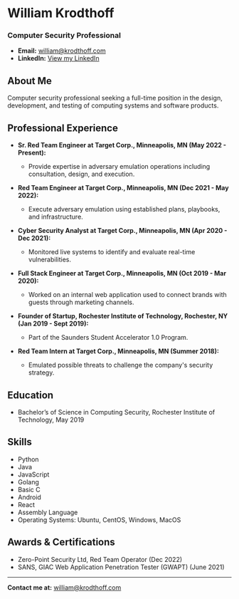 # William Krodthoff
### Computer Security Professional
- **Email:** [william@krodthoff.com](mailto:william@krodthoff.com)
- **LinkedIn:** [View my LinkedIn](https://linkedin.com/in/williamkrodthoff/)

## About Me
Computer security professional seeking a full-time position in the design, development, and testing of computing systems and software products.

## Professional Experience
- **Sr. Red Team Engineer at Target Corp., Minneapolis, MN (May 2022 - Present):**
  - Provide expertise in adversary emulation operations including consultation, design, and execution.

- **Red Team Engineer at Target Corp., Minneapolis, MN (Dec 2021 - May 2022):**
  - Execute adversary emulation using established plans, playbooks, and infrastructure.

- **Cyber Security Analyst at Target Corp., Minneapolis, MN (Apr 2020 - Dec 2021):**
  - Monitored live systems to identify and evaluate real-time vulnerabilities.

- **Full Stack Engineer at Target Corp., Minneapolis, MN (Oct 2019 - Mar 2020):**
  - Worked on an internal web application used to connect brands with guests through marketing channels.

- **Founder of Startup, Rochester Institute of Technology, Rochester, NY (Jan 2019 - Sept 2019):**
  - Part of the Saunders Student Accelerator 1.0 Program.

- **Red Team Intern at Target Corp., Minneapolis, MN (Summer 2018):**
  - Emulated possible threats to challenge the company's security strategy.

## Education
- Bachelor’s of Science in Computing Security, Rochester Institute of Technology, May 2019

## Skills
- Python
- Java
- JavaScript
- Golang
- Basic C
- Android
- React
- Assembly Language
- Operating Systems: Ubuntu, CentOS, Windows, MacOS

## Awards & Certifications
- Zero-Point Security Ltd, Red Team Operator (Dec 2022)
- SANS, GIAC Web Application Penetration Tester (GWAPT) (June 2021)

---

**Contact me at:** [william@krodthoff.com](mailto:william@krodthoff.com)
